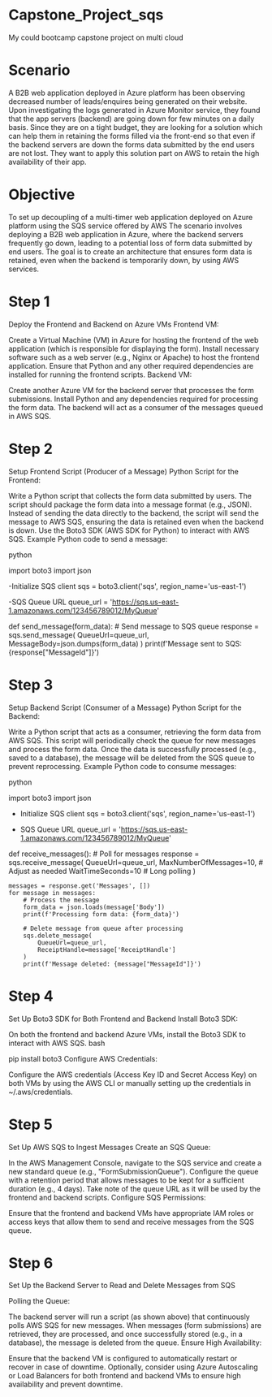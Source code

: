 # Capstone_Project_sqs
My could bootcamp capstone project on multi cloud


# Scenario
A B2B web application deployed in Azure platform has been observing decreased number of leads/enquires being generated on their website. Upon investigating the logs generated in Azure Monitor service, they found that the app servers (backend) are going down for few minutes on a daily basis. Since they are on a tight budget, they are looking for a solution which can help them in retaining the forms filled via the front-end so that even if the backend servers are down the forms data submitted by the end users are not lost. They want to apply this solution part on AWS to retain the high availability of their app.  


# Objective
To set up decoupling of a multi-timer web application deployed on Azure platform using the SQS service offered by AWS
The scenario involves deploying a B2B web application in Azure, where the backend servers frequently go down, leading to a potential loss of form data submitted by end users. The goal is to create an architecture that ensures form data is retained, even when the backend is temporarily down, by using AWS services.

# Step 1
Deploy the Frontend and Backend on Azure VMs
Frontend VM:

Create a Virtual Machine (VM) in Azure for hosting the frontend of the web application (which is responsible for displaying the form).
Install necessary software such as a web server (e.g., Nginx or Apache) to host the frontend application.
Ensure that Python and any other required dependencies are installed for running the frontend scripts.
Backend VM:

Create another Azure VM for the backend server that processes the form submissions.
Install Python and any dependencies required for processing the form data.
The backend will act as a consumer of the messages queued in AWS SQS.

# Step 2
Setup Frontend Script (Producer of a Message)
Python Script for the Frontend:

Write a Python script that collects the form data submitted by users.
The script should package the form data into a message format (e.g., JSON).
Instead of sending the data directly to the backend, the script will send the message to AWS SQS, ensuring the data is retained even when the backend is down.
Use the Boto3 SDK (AWS SDK for Python) to interact with AWS SQS.
Example Python code to send a message:

python

import boto3
import json

-Initialize SQS client
sqs = boto3.client('sqs', region_name='us-east-1')

-SQS Queue URL
queue_url = 'https://sqs.us-east-1.amazonaws.com/123456789012/MyQueue'

def send_message(form_data):
    # Send message to SQS queue
    response = sqs.send_message(
        QueueUrl=queue_url,
        MessageBody=json.dumps(form_data)
    )
    print(f'Message sent to SQS: {response["MessageId"]}')
    
# Step 3
Setup Backend Script (Consumer of a Message)
Python Script for the Backend:

Write a Python script that acts as a consumer, retrieving the form data from AWS SQS.
This script will periodically check the queue for new messages and process the form data.
Once the data is successfully processed (e.g., saved to a database), the message will be deleted from the SQS queue to prevent reprocessing.
Example Python code to consume messages:

python

import boto3
import json

- Initialize SQS client
sqs = boto3.client('sqs', region_name='us-east-1')

- SQS Queue URL
queue_url = 'https://sqs.us-east-1.amazonaws.com/123456789012/MyQueue'

def receive_messages():
    # Poll for messages
    response = sqs.receive_message(
        QueueUrl=queue_url,
        MaxNumberOfMessages=10,  # Adjust as needed
        WaitTimeSeconds=10  # Long polling
    )

    messages = response.get('Messages', [])
    for message in messages:
        # Process the message
        form_data = json.loads(message['Body'])
        print(f'Processing form data: {form_data}')

        # Delete message from queue after processing
        sqs.delete_message(
            QueueUrl=queue_url,
            ReceiptHandle=message['ReceiptHandle']
        )
        print(f'Message deleted: {message["MessageId"]}')
        
# Step 4
Set Up Boto3 SDK for Both Frontend and Backend
Install Boto3 SDK:

On both the frontend and backend Azure VMs, install the Boto3 SDK to interact with AWS SQS.
bash

pip install boto3
Configure AWS Credentials:

Configure the AWS credentials (Access Key ID and Secret Access Key) on both VMs by using the AWS CLI or manually setting up the credentials in ~/.aws/credentials.

# Step 5
Set Up AWS SQS to Ingest Messages
Create an SQS Queue:

In the AWS Management Console, navigate to the SQS service and create a new standard queue (e.g., "FormSubmissionQueue").
Configure the queue with a retention period that allows messages to be kept for a sufficient duration (e.g., 4 days).
Take note of the queue URL as it will be used by the frontend and backend scripts.
Configure SQS Permissions:

Ensure that the frontend and backend VMs have appropriate IAM roles or access keys that allow them to send and receive messages from the SQS queue.

# Step 6
Set Up the Backend Server to Read and Delete Messages from SQS

Polling the Queue:

The backend server will run a script (as shown above) that continuously polls AWS SQS for new messages.
When messages (form submissions) are retrieved, they are processed, and once successfully stored (e.g., in a database), the message is deleted from the queue.
Ensure High Availability:

Ensure that the backend VM is configured to automatically restart or recover in case of downtime.
Optionally, consider using Azure Autoscaling or Load Balancers for both frontend and backend VMs to ensure high availability and prevent downtime.
